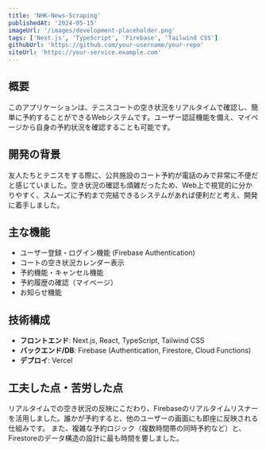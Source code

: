 ```yaml
---
title: 'NHK-News-Scraping'
publishedAt: '2024-05-15'
imageUrl: '/images/development-placeholder.png'
tags: ['Next.js', 'TypeScript', 'Firebase', 'Tailwind CSS']
githubUrl: 'https://github.com/your-username/your-repo'
siteUrl: 'https://your-service.example.com'
---
```


## 概要

このアプリケーションは、テニスコートの空き状況をリアルタイムで確認し、簡単に予約することができるWebシステムです。ユーザー認証機能を備え、マイページから自身の予約状況を確認することも可能です。

## 開発の背景

友人たちとテニスをする際に、公共施設のコート予約が電話のみで非常に不便だと感じていました。空き状況の確認も煩雑だったため、Web上で視覚的に分かりやすく、スムーズに予約まで完結できるシステムがあれば便利だと考え、開発に着手しました。

## 主な機能

- ユーザー登録・ログイン機能 (Firebase Authentication)
- コートの空き状況カレンダー表示
- 予約機能・キャンセル機能
- 予約履歴の確認（マイページ）
- お知らせ機能

## 技術構成

- **フロントエンド**: Next.js, React, TypeScript, Tailwind CSS
- **バックエンド/DB**: Firebase (Authentication, Firestore, Cloud Functions)
- **デプロイ**: Vercel

## 工夫した点・苦労した点

リアルタイムでの空き状況の反映にこだわり、Firebaseのリアルタイムリスナーを活用しました。誰かが予約すると、他のユーザーの画面にも即座に反映される仕組みです。
また、複雑な予約ロジック（複数時間帯の同時予約など）と、Firestoreのデータ構造の設計に最も時間を要しました。